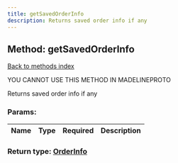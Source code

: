 ```yaml
---
title: getSavedOrderInfo
description: Returns saved order info if any
---
```

## Method: getSavedOrderInfo  
[Back to methods index](index.md)


YOU CANNOT USE THIS METHOD IN MADELINEPROTO


Returns saved order info if any

### Params:

| Name     |    Type       | Required | Description |
|----------|---------------|----------|-------------|


### Return type: [OrderInfo](../types/OrderInfo.md)

